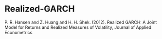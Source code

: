 # Realized-GARCH
P. R. Hansen and Z. Huang and H. H. Shek. (2012). Realized GARCH: A Joint Model for Returns and Realized Measures of Volatility, Journal of Applied Econometrics. 
